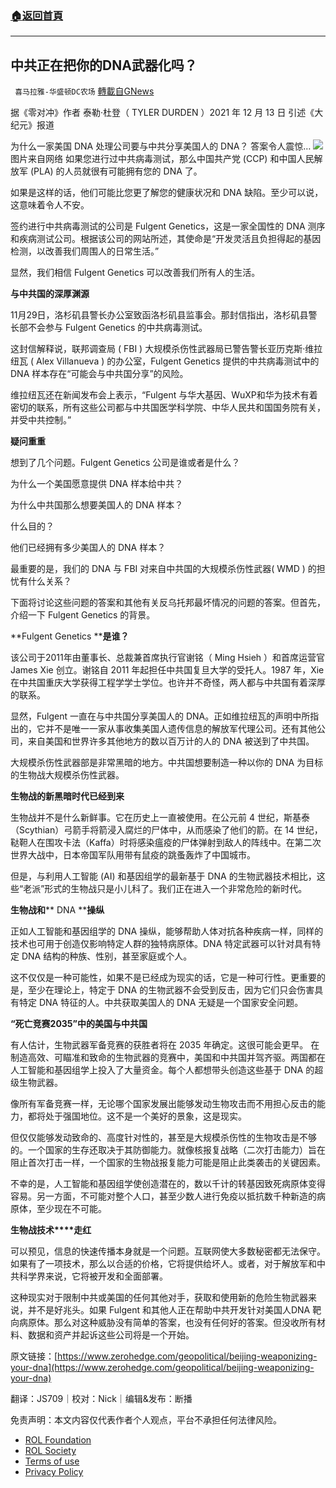 ###  [:house:返回首頁](https://github.com/ourhimalayas/txt)
---


## 中共正在把你的DNA武器化吗？
` 喜马拉雅-华盛顿DC农场` [轉載自GNews](https://gnews.org/zh-hans/1755802/)

据《零对冲》作者 泰勒·杜登（ TYLER DURDEN ）2021 年 12 月 13 日 引述《大纪元》报道

为什么一家美国 DNA 处理公司要与中共分享美国人的 DNA？ 答案令人震惊…
![](https://assets.gnews.org/wp-content/uploads/2021/12/image001-4.jpg)图片来自网络
如果您进行过中共病毒测试，那么中国共产党 (CCP) 和中国人民解放军 (PLA) 的人员就很有可能拥有您的 DNA 了。

如果是这样的话，他们可能比您更了解您的健康状况和 DNA 缺陷。至少可以说，这意味着令人不安。

签约进行中共病毒测试的公司是 Fulgent Genetics，这是一家全国性的 DNA 测序和疾病测试公司。根据该公司的网站所述，其使命是“开发灵活且负担得起的基因检测，以改善我们周围人的日常生活。”

显然，我们相信 Fulgent Genetics 可以改善我们所有人的生活。

**与中共国的深厚渊源**

11月29日，洛杉矶县警长办公室致函洛杉矶县监事会。那封信指出，洛杉矶县警长部不会参与 Fulgent Genetics 的中共病毒测试。

这封信解释说，联邦调查局 ( FBI ) 大规模杀伤性武器局已警告警长亚历克斯·维拉纽瓦 ( Alex Villanueva ) 的办公室，Fulgent Genetics 提供的中共病毒测试中的 DNA 样本存在“可能会与中共国分享”的风险。

维拉纽瓦还在新闻发布会上表示，“Fulgent 与华大基因、WuXP和华为技术有着密切的联系，所有这些公司都与中共国医学科学院、中华人民共和国国务院有关，并受中共控制。”

**疑问重重**

想到了几个问题。Fulgent Genetics 公司是谁或者是什么？

为什么一个美国愿意提供 DNA 样本给中共？

为什么中共国那么想要美国人的 DNA 样本？

什么目的？

他们已经拥有多少美国人的 DNA 样本？

最重要的是，我们的 DNA 与 FBI 对来自中共国的大规模杀伤性武器( WMD ) 的担忧有什么关系？

下面将讨论这些问题的答案和其他有关反乌托邦最坏情况的问题的答案。但首先，介绍一下 Fulgent Genetics 的背景。

**Fulgent Genetics ****是谁？**

该公司于2011年由董事长、总裁兼首席执行官谢铭（ Ming Hsieh ）和首席运营官 James Xie 创立。谢铭自 2011 年起担任中共国复旦大学的受托人。1987 年，Xie 在中共国重庆大学获得工程学学士学位。也许并不奇怪，两人都与中共国有着深厚的联系。

显然，Fulgent 一直在与中共国分享美国人的 DNA。正如维拉纽瓦的声明中所指出的，它并不是唯一一家从事收集美国人遗传信息的解放军代理公司。还有其他公司，来自美国和世界许多其他地方的数以百万计的人的 DNA 被送到了中共国。

大规模杀伤性武器部是非常黑暗的地方。中共国想要制造一种以你的 DNA 为目标的生物战大规模杀伤性武器。

**生物战的新黑暗时代已经到来**

生物战并不是什么新鲜事。它在历史上一直被使用。在公元前 4 世纪，斯基泰（Scythian）弓箭手将箭浸入腐烂的尸体中，从而感染了他们的箭。在 14 世纪，鞑靼人在围攻卡法（Kaffa）时将感染瘟疫的尸体弹射到敌人的阵线中。在第二次世界大战中，日本帝国军队用带有鼠疫的跳蚤轰炸了中国城市。

但是，与利用人工智能 (AI) 和基因组学的最新基于 DNA 的生物武器技术相比，这些“老派”形式的生物战只是小儿科了。我们正在进入一个非常危险的新时代。

**生物战和**** DNA ****操纵**

正如人工智能和基因组学的 DNA 操纵，能够帮助人体对抗各种疾病一样，同样的技术也可用于创造仅影响特定人群的独特病原体。DNA 特定武器可以针对具有特定 DNA 结构的种族、性别，甚至家庭或个人。

这不仅仅是一种可能性，如果不是已经成为现实的话，它是一种可行性。更重要的是，至少在理论上，特定于 DNA 的生物武器不会受到反击，因为它们只会伤害具有特定 DNA 特征的人。中共获取美国人的 DNA 无疑是一个国家安全问题。

**“****死亡竞赛****2035”****中****的美国与中共国**

有人估计，生物武器军备竞赛的获胜者将在 2035 年确定。这很可能会更早。 在制造高效、可瞄准和致命的生物武器的竞赛中，美国和中共国并驾齐驱。两国都在人工智能和基因组学上投入了大量资金。每个人都想带头创造这些基于 DNA 的超级生物武器。

像所有军备竞赛一样，无论哪个国家发展出能够发动生物攻击而不用担心反击的能力，都将处于强国地位。这不是一个美好的景象，这是现实。

但仅仅能够发动致命的、高度针对性的，甚至是大规模杀伤性的生物攻击是不够的。一个国家的生存还取决于其防御能力。就像核报复战略（二次打击能力）旨在阻止首次打击一样，一个国家的生物战报复能力可能是阻止此类袭击的关键因素。

不幸的是，人工智能和基因组学使创造潜在的，数以千计的转基因致死病原体变得容易。另一方面，不可能对整个人口，甚至少数人进行免疫以抵抗数千种新造的病原体，至少现在不可能。

**生物战技术****走红**

可以预见，信息的快速传播本身就是一个问题。互联网使大多数秘密都无法保守。如果有了一项技术，那么以合适的价格，它将提供给坏人。或者，对于解放军和中共科学界来说，它将被开发和全面部署。

这种现实对于限制中共或美国的任何其他对手，获取和使用新的危险生物武器来说，并不是好兆头。如果 Fulgent 和其他人正在帮助中共开发针对美国人DNA 靶向病原体。那么对这种威胁没有简单的答案，也没有任何好的答案。但没收所有材料、数据和资产并起诉这些公司将是一个开始。

原文链接：[https://www.zerohedge.com/geopolitical/beijing-weaponizing-your-dna](https://www.zerohedge.com/geopolitical/beijing-weaponizing-your-dna)

翻译：JS709｜校对：Nick｜编辑&发布：断播

 

免责声明：本文内容仅代表作者个人观点，平台不承担任何法律风险。

- [ROL Foundation](https://rolfoundation.org/)
- [ROL Society](https://rolsociety.org/)
- [Terms of use](https://gnews.org/terms-of-use-3/)
- [Privacy Policy](https://gnews.org/privacy-policy/)
